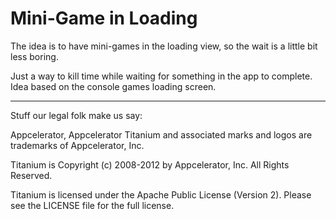 Mini-Game in Loading
====================

The idea is to have mini-games in the loading view, so the wait is a little bit less boring.

Just a way to kill time while waiting for something in the app to complete.
Idea based on the console games loading screen.


----------------------------------
Stuff our legal folk make us say:

Appcelerator, Appcelerator Titanium and associated marks and logos are 
trademarks of Appcelerator, Inc. 

Titanium is Copyright (c) 2008-2012 by Appcelerator, Inc. All Rights Reserved.

Titanium is licensed under the Apache Public License (Version 2). Please
see the LICENSE file for the full license.

